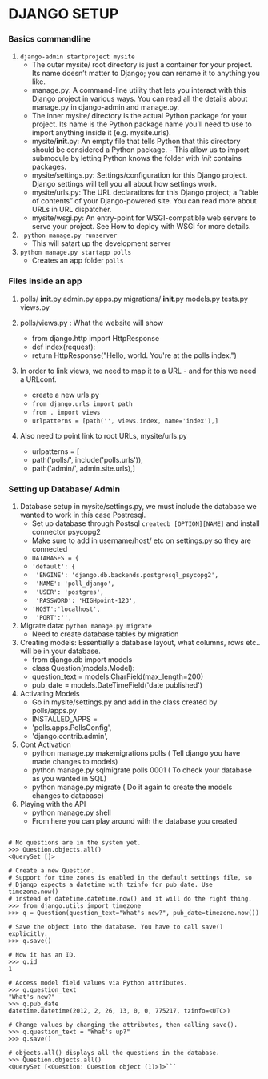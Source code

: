 # DJANGO SETUP

### Basics commandline
1. `django-admin startproject mysite`
    - The outer mysite/ root directory is just a container for your project. Its name doesn’t matter to Django; you can rename it to anything you like.
    - manage.py: A command-line utility that lets you interact with this Django project in various ways. You can read all the details about manage.py in django-admin and manage.py. 
    - The inner mysite/ directory is the actual Python package for your project. Its name is the Python package name you’ll need to use to import anything inside it (e.g. mysite.urls).
    - mysite/__init__.py: An empty file that tells Python that this directory should be considered a Python package. 
            - This allow us to import submodule by letting Python knows the folder with _init_ contains packages.
    - mysite/settings.py: Settings/configuration for this Django project. Django settings will tell you all about how settings work.
    - mysite/urls.py: The URL declarations for this Django project; a “table of contents” of your Django-powered site. You can read more about URLs in URL dispatcher.
    - mysite/wsgi.py: An entry-point for WSGI-compatible web servers to serve your project. See How to deploy with WSGI for more details.
2. ` python manage.py runserver` 
    - This will satart up the development server
3. `python manage.py startapp polls`
    - Creates an app folder `polls` 

### Files inside an app 
1. polls/
    __init__.py
    admin.py
    apps.py
    migrations/
        __init__.py
    models.py
    tests.py
    views.py
    
2. polls/views.py : What the website will show 
   - from django.http import HttpResponse
   - def index(request):
   - return HttpResponse("Hello, world. You're at the polls index.")
3. In order to link views,  we need to map it to a URL - and for this we need a URLconf.   
   - create a new urls.py
   - `from django.urls import path`
   - `from . import views`
   - `urlpatterns = [path('', views.index, name='index'),]`
4. Also need to point link to root URLs, mysite/urls.py
    - urlpatterns = [
    - path('polls/', include('polls.urls')),
    - path('admin/', admin.site.urls),]


### Setting up Database/ Admin
1. Database setup in mysite/settings.py, we must include the database we wanted to work in this case Postresql. 
    - Set up database through Postsql `createdb [OPTION][NAME]` and install connector psycopg2 
    - Make sure to add in username/host/ etc on settings.py so they are connected
    - `DATABASES = {`
    -  `'default': {`
    -   ` 'ENGINE': 'django.db.backends.postgresql_psycopg2',`
    -   ` 'NAME': 'poll_django',`
    -   ` 'USER': 'postgres',`
    -   ` 'PASSWORD': 'HIGHpoint-123',`
    -    `'HOST':'localhost',`
    -   ` 'PORT':'',`
2. Migrate data: `python manage.py migrate` 
    - Need to create database tables by migration
3. Creating models: Essentially a database layout, what columns, rows etc.. will be in your database.
    - from django.db import models
    - class Question(models.Model):
    - question_text = models.CharField(max_length=200)
    - pub_date = models.DateTimeField('date published')
 4. Activating Models
    - Go in mysite/settings.py and add in the class created by polls/apps.py 
    - INSTALLED_APPS =
    - 'polls.apps.PollsConfig',
    - 'django.contrib.admin',
 5. Cont Activation
    - python manage.py makemigrations polls ( Tell django you have made changes to models)
    -  python manage.py sqlmigrate polls 0001 ( To check your database as you wanted in SQL)
    - python manage.py migrate ( Do it again to create the models changes to database)
 6. Playing with the API
    - python manage.py shell
    - From here you can play around with the database you created
```>>> from polls.models import Choice, Question  # Import the model classes we just wrote.

# No questions are in the system yet.
>>> Question.objects.all()
<QuerySet []>

# Create a new Question.
# Support for time zones is enabled in the default settings file, so
# Django expects a datetime with tzinfo for pub_date. Use timezone.now()
# instead of datetime.datetime.now() and it will do the right thing.
>>> from django.utils import timezone
>>> q = Question(question_text="What's new?", pub_date=timezone.now())

# Save the object into the database. You have to call save() explicitly.
>>> q.save()

# Now it has an ID.
>>> q.id
1

# Access model field values via Python attributes.
>>> q.question_text
"What's new?"
>>> q.pub_date
datetime.datetime(2012, 2, 26, 13, 0, 0, 775217, tzinfo=<UTC>)

# Change values by changing the attributes, then calling save().
>>> q.question_text = "What's up?"
>>> q.save()

# objects.all() displays all the questions in the database.
>>> Question.objects.all()
<QuerySet [<Question: Question object (1)>]>```

   
